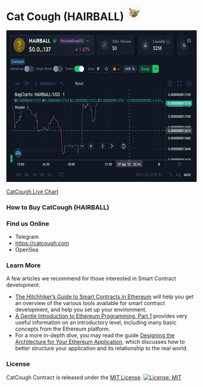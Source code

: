 
# Cat Cough (HAIRBALL) <img src="images/catcoughmain.jpg" alt="CatCough" height="40px">

<img src="images/hairballcharts.jpg" alt="CatCough" height="400px" width="550px">

[CatCough Live Chart](https://charts.bogged.finance/?c=bsc&t=0xb5d5A52e0E3f708AdF0593d5D2aF15b06442e2a9)

### How to Buy CatCough (HAIRBALL)

### Find us Online

- Telegram
- https://catcough.com
- OpenSea

### Learn More

A few articles we recommend for those interested in Smart Contract development. 

* [The Hitchhiker’s Guide to Smart Contracts in Ethereum](https://blog.openzeppelin.com/the-hitchhikers-guide-to-smart-contracts-in-ethereum-848f08001f05) will help you get an overview of the various tools available for smart contract development, and help you set up your environment.
* [A Gentle Introduction to Ethereum Programming, Part 1](https://blog.openzeppelin.com/a-gentle-introduction-to-ethereum-programming-part-1-783cc7796094) provides very useful information on an introductory level, including many basic concepts from the Ethereum platform.
* For a more in-depth dive, you may read the guide [Designing the Architecture for Your Ethereum Application](https://blog.openzeppelin.com/designing-the-architecture-for-your-ethereum-application-9cec086f8317), which discusses how to better structure your application and its relationship to the real world.

### License

CatCough Contract is released under the [MIT License](LICENSE).
[![License: MIT](https://img.shields.io/badge/License-MIT-yellow.svg)](https://opensource.org/licenses/MIT)
